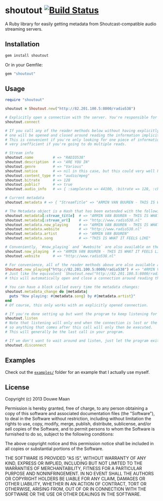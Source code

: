 # shoutout [![Build Status](https://travis-ci.org/DouweM/shoutout.png?branch=master)](https://travis-ci.org/DouweM/shoutout)

A Ruby library for easily getting metadata from Shoutcast-compatible audio streaming servers.

## Installation

```sh
gem install shoutout
```

Or in your Gemfile:

```ruby
gem "shoutout"
```

## Usage

```ruby
require "shoutout"

shoutout = Shoutout.new("http://82.201.100.5:8000/radio538")

# Explicitly open a connection with the server. You're responsible for closing this connection using `#disconnect`.
shoutout.connect

# If you call any of the reader methods below without having explicitly opened a connection, 
# one will be opened and closed around reading the information implicitly.
# This is convenient if you're only looking for one piece of information, but it is of course 
# very inefficient if you're going to do multiple reads.

# Stream info
shoutout.name         # => "RADIO538" 
shoutout.description  # => "ARE YOU IN"
shoutout.genre        # => "Various"
shoutout.notice       # => nil in this case, but this could very well have a value for your stream
shoutout.content_type # => "audio/mpeg"
shoutout.bitrate      # => 128
shoutout.public?      # => true
shoutout.audio_info   # => { :samplerate => 44100, :bitrate => 128, :channels => 2 }

# Current metadata
shoutout.metadata # => { "StreamTitle" => "ARMIN VAN BUUREN - THIS IS WHAT IT FEELS LIKE", "StreamUrl" => "http://www.radio538.nl" }

# The Metadata object is a Hash that has been extended with the following features:
shoutout.metadata[:stream_title]  # => "ARMIN VAN BUUREN - THIS IS WHAT IT FEELS LIKE"
shoutout.metadata[:stream_url]    # => "http://www.radio538.nl"
shoutout.metadata.now_playing     # => "ARMIN VAN BUUREN - THIS IS WHAT IT FEELS LIKE"
shoutout.metadata.website         # => "http://www.radio538.nl"
shoutout.metadata.artist          # => "ARMIN VAN BUUREN"
shoutout.metadata.song            # => "THIS IS WHAT IT FEELS LIKE"

# Conveniently, `#now_playing` and `#website` are also available on the Shoutout instance:
shoutout.now_playing  # => "ARMIN VAN BUUREN - THIS IS WHAT IT FEELS LIKE"
shoutout.website      # => "http://www.radio538.nl"

# For convenience, all of the reader methods above are also available as class methods:
Shoutout.now_playing("http://82.201.100.5:8000/radio538") # => "ARMIN VAN BUUREN - THIS IS WHAT IT FEELS LIKE"
# Just like the equivalent `Shoutout.new("http://82.201.100.5:8000/radio538").now_playing`,
# this will automatically open and close a connection around reading the information.

# You can have a block called every time the metadata changes:
shoutout.metadata_change do |metadata|
  puts "Now playing: #{metadata.song} by #{metadata.artist}"
end
# Of course, this only works with an explicitly opened connection.

# If you're done setting up but want the program to keep listening for metadata, say so:
shoutout.listen
# Note that listening will only end when the connection is lost or the end of file is reached, 
# so anything that comes after this call will only then be executed. 
# This will generally be the last call in your program.

# If we don't want to wait around and listen, just let the program exit or disconnect explicitly:
shoutout.disconnect
```

## Examples
Check out the [`examples/`](examples) folder for an example that I actually use myself.

## License
Copyright (c) 2013 Douwe Maan

Permission is hereby granted, free of charge, to any person obtaining
a copy of this software and associated documentation files (the
"Software"), to deal in the Software without restriction, including
without limitation the rights to use, copy, modify, merge, publish,
distribute, sublicense, and/or sell copies of the Software, and to
permit persons to whom the Software is furnished to do so, subject to
the following conditions:

The above copyright notice and this permission notice shall be
included in all copies or substantial portions of the Software.

THE SOFTWARE IS PROVIDED "AS IS", WITHOUT WARRANTY OF ANY KIND,
EXPRESS OR IMPLIED, INCLUDING BUT NOT LIMITED TO THE WARRANTIES OF
MERCHANTABILITY, FITNESS FOR A PARTICULAR PURPOSE AND
NONINFRINGEMENT. IN NO EVENT SHALL THE AUTHORS OR COPYRIGHT HOLDERS BE
LIABLE FOR ANY CLAIM, DAMAGES OR OTHER LIABILITY, WHETHER IN AN ACTION
OF CONTRACT, TORT OR OTHERWISE, ARISING FROM, OUT OF OR IN CONNECTION
WITH THE SOFTWARE OR THE USE OR OTHER DEALINGS IN THE SOFTWARE.